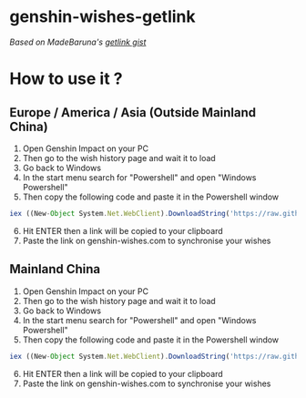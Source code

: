 # genshin-wishes-getlink
*Based on MadeBaruna's [getlink gist](https://gist.github.com/MadeBaruna/1d75c1d37d19eca71591ec8a31178235)*

# How to use it ?

## Europe / America / Asia (Outside Mainland China)
1. Open Genshin Impact on your PC
2. Then go to the wish history page and wait it to load
3. Go back to Windows
4. In the start menu search for "Powershell" and open "Windows Powershell"
5. Then copy the following code and paste it in the Powershell window
```jsx
iex ((New-Object System.Net.WebClient).DownloadString('https://raw.githubusercontent.com/genshin-wishes/genshin-wishes-getlink/main/global.ps1'));
```
6. Hit ENTER then a link will be copied to your clipboard
7. Paste the link on genshin-wishes.com to synchronise your wishes

## Mainland China
1. Open Genshin Impact on your PC
2. Then go to the wish history page and wait it to load
3. Go back to Windows
4. In the start menu search for "Powershell" and open "Windows Powershell"
5. Then copy the following code and paste it in the Powershell window
```jsx
iex ((New-Object System.Net.WebClient).DownloadString('https://raw.githubusercontent.com/genshin-wishes/genshin-wishes-getlink/main/mainland-china.ps1'));
```
6. Hit ENTER then a link will be copied to your clipboard
7. Paste the link on genshin-wishes.com to synchronise your wishes